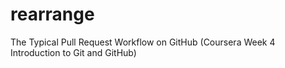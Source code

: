 # rearrange
The Typical Pull Request Workflow on GitHub (Coursera Week 4 Introduction to Git and GitHub)

